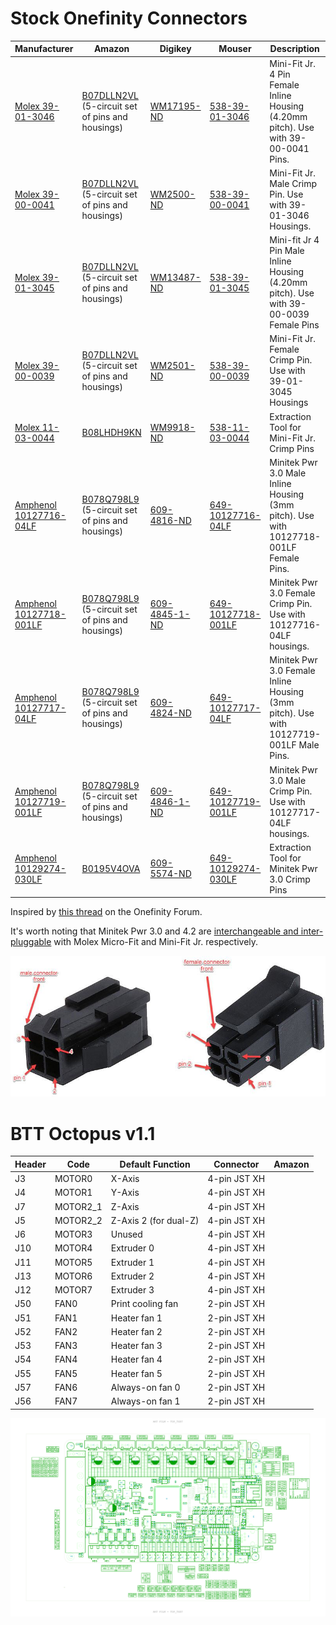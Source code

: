 # Stock Onefinity Connectors

| Manufacturer | Amazon | Digikey | Mouser | Description | Use |
| - | - | - | - | - | - |
| [Molex 39-01-3046](https://www.molex.com/pdm_docs/sd/039013046_sd.pdf) | [B07DLLN2VL](https://amzn.to/46uqZdA) (5-circuit set of pins and housings) | [WM17195-ND](https://www.digikey.com/en/products/detail/molex/0039013046/7062835) | [538-39-01-3046](https://www.mouser.com/ProductDetail/Molex/39-01-3046?qs=1XlfjIQj4rzRlofcDRhtUQ%3D%3D) | Mini-Fit Jr. 4 Pin Female Inline Housing (4.20mm pitch). Use with 39-00-0041 Pins. | M0-M3 connection blocks built into the rails. |
| [Molex 39-00-0041](https://www.molex.com/pdm_docs/sd/039000041_sd.pdf) | [B07DLLN2VL](https://amzn.to/46uqZdA) (5-circuit set of pins and housings) | [WM2500-ND](https://www.digikey.com/en/products/detail/molex/0039000041/61445) | [538-39-00-0041](https://www.mouser.com/ProductDetail/Molex/39-00-0041/?qs=jsoPY5EnoNugPq%2FRPe5I8w%3D%3D) | Mini-Fit Jr. Male Crimp Pin. Use with 39-01-3046 Housings. | Pins for the above housing. |
| [Molex 39-01-3045](https://tools.molex.com/pdm_docs/sd/039013045_sd.pdf) | [B07DLLN2VL](https://amzn.to/46uqZdA) (5-circuit set of pins and housings) | [WM13487-ND](https://www.digikey.com/en/products/detail/molex/0039013045/3160117) | [538-39-01-3045](https://www.mouser.com/ProductDetail/Molex/39-01-3045/?qs=1XlfjIQj4rw5awNar2tWGQ%3D%3D) | Mini-fit Jr 4 Pin Male Inline Housing (4.20mm pitch). Use with 39-00-0039 Female Pins | M0-M3 cable ends that plug into the blocks on the rails. |
| [Molex 39-00-0039](https://www.molex.com/pdm_docs/sd/039000039_sd.pdf) | [B07DLLN2VL](https://amzn.to/46uqZdA) (5-circuit set of pins and housings) | [WM2501-ND](https://www.digikey.com/en/products/detail/molex/0039000039/61448) | [538-39-00-0039](https://www.mouser.com/ProductDetail/Molex/39-00-0039/?qs=jsoPY5EnoNukaZLXtX9KoA%3D%3D) | Mini-Fit Jr. Female Crimp Pin. Use with 39-01-3045 Housings | Pins for the above housing. |
| [Molex 11-03-0044](https://tools.molex.com/pdm_docs/ats/ATS-011030044.pdf) | [B08LHDH9KN](https://amzn.to/44uFX1e) | [WM9918-ND](https://www.digikey.com/en/products/detail/molex/0011030044/210947) | [538-11-03-0044](https://www.mouser.com/ProductDetail/Molex/11-03-0044?qs=zb2cXSD1GSER3iz39m7%252B5g%3D%3D) | Extraction Tool for Mini-Fit Jr. Crimp Pins |
| [Amphenol 10127716-04LF](https://www.amphenol-cs.com/minitek-pwr-3-0-1012771604lf.html) | [B078Q798L9](https://amzn.to/3PH550O) (5-circuit set of pins and housings) | [609-4816-ND](https://www.digikey.com/en/products/detail/amphenol-cs-fci/10127716-04LF/4996158) | [649-10127716-04LF](https://www.mouser.com/ProductDetail/Amphenol-FCI/10127716-04LF?qs=Bf%2FVgRlSfyE9WovoNUAZ0w%3D%3D) | Minitek Pwr 3.0 Male Inline Housing (3mm pitch). Use with 10127718-001LF Female Pins. | M0-M3 cable ends that plug into the blocks on the Buildbotics controller. |
| [Amphenol 10127718-001LF](https://www.amphenol-cs.com/minitek-pwr-3-0-10127718001lf.html) | [B078Q798L9](https://amzn.to/3PH550O) (5-circuit set of pins and housings) | [609-4845-1-ND](https://www.digikey.com/en/products/detail/amphenol-cs-fci/10127718-001LF/4996181) | [649-10127718-001LF](https://www.mouser.com/ProductDetail/Amphenol-FCI/10127718-001LF?qs=Bf%2FVgRlSfyE%2FaXnoRiR86A%3D%3D) | Minitek Pwr 3.0 Female Crimp Pin. Use with 10127716-04LF housings. | Pins for the above housing. |
| [Amphenol 10127717-04LF](https://www.amphenol-cs.com/minitek-pwr-3-0-1012771704lf.html) | [B078Q798L9](https://amzn.to/3PH550O) (5-circuit set of pins and housings) | [609-4824-ND](https://www.digikey.com/en/products/detail/amphenol-cs-fci/10127717-04LF/4996170) | [649-10127717-04LF](https://www.mouser.com/ProductDetail/Amphenol-FCI/10127717-04LF?qs=Bf%2FVgRlSfyENFCymmLKBBg%3D%3D) | Minitek Pwr 3.0 Female Inline Housing (3mm pitch). Use with 10127719-001LF Male Pins. | M0-M3 connection blocks built into the Buildbotics controller. |
| [Amphenol 10127719-001LF](https://www.amphenol-cs.com/minitek-pwr-3-0-10127719001lf.html) | [B078Q798L9](https://amzn.to/3PH550O) (5-circuit set of pins and housings) | [609-4846-1-ND](https://www.digikey.com/en/products/detail/amphenol-cs-fci/10127719-001LF/4996185) | [649-10127719-001LF](https://www.mouser.com/ProductDetail/Amphenol-FCI/10127719-001LF?qs=Bf%2FVgRlSfyFCUst32mYSEg%3D%3D) | Minitek Pwr 3.0 Male Crimp Pin. Use with 10127717-04LF housings. | Pins for the above housing. |
| [Amphenol 10129274-030LF](https://www.amphenol-cs.com/minitek-pwr-3-0-cable-assembly-10129274030lf.html) | [B0195V4OVA](https://amzn.to/433VgwZ) | [609-5574-ND](https://www.digikey.com/en/products/detail/amphenol-cs-fci/10129274-030LF/5185630) | [649-10129274-030LF](https://www.mouser.com/ProductDetail/Amphenol-FCI/10129274-030LF?qs=cgQJD%2FpJz0xA4ycwVwK8Zw%3D%3D) | Extraction Tool for Minitek Pwr 3.0 Crimp Pins |

Inspired by [this thread](https://forum.onefinitycnc.com/t/wire-connections/1880) on the Onefinity Forum.  

It's worth noting that Minitek Pwr 3.0 and 4.2 are [interchangeable and inter-pluggable](https://www.automation.com/en-us/products/product08/fci-announces-minitek-pwr-30-42-connectors) with Molex Micro-Fit and Mini-Fit Jr. respectively.  

![pins](Pin%20Numbering.png)

# BTT Octopus v1.1

| Header | Code | Default Function | Connector | Amazon |
| - | - | - | - | - |
| J3 | MOTOR0 | X-Axis | 4-pin JST XH | |
| J4 | MOTOR1 | Y-Axis | 4-pin JST XH | |
| J7 | MOTOR2_1 | Z-Axis | 4-pin JST XH | |
| J5 | MOTOR2_2 | Z-Axis 2 (for dual-Z) | 4-pin JST XH | |
| J6 | MOTOR3 | Unused | 4-pin JST XH | |
| J10 | MOTOR4 | Extruder 0 | 4-pin JST XH | |
| J11 | MOTOR5 | Extruder 1 | 4-pin JST XH | |
| J13 | MOTOR6 | Extruder 2 | 4-pin JST XH | |
| J12 | MOTOR7 | Extruder 3 | 4-pin JST XH | |
| J50 | FAN0 | Print cooling fan | 2-pin JST XH | |
| J51 | FAN1 | Heater fan 1 | 2-pin JST XH | |
| J52 | FAN2 | Heater fan 2 | 2-pin JST XH | |
| J53 | FAN3 | Heater fan 3 | 2-pin JST XH | |
| J54 | FAN4 | Heater fan 4 | 2-pin JST XH | |
| J55 | FAN5 | Heater fan 5 | 2-pin JST XH | |
| J57 | FAN6 | Always-on fan 0 | 2-pin JST XH | |
| J56 | FAN7 | Always-on fan 1 | 2-pin JST XH | |

![Octopus v1.1 Pinout](btt_octopus_1.1_pins.png)
